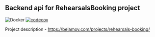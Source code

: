 ## Backend api for RehearsalsBooking project

![Docker](https://github.com/RehearsalsBooking/backend/workflows/Docker/badge.svg)
[![codecov](https://codecov.io/gh/RehearsalsBooking/backend/branch/master/graph/badge.svg?token=X30CFS9GZV)](https://codecov.io/gh/RehearsalsBooking/backend)

Project description - https://belamov.com/projects/rehearsals-booking/
